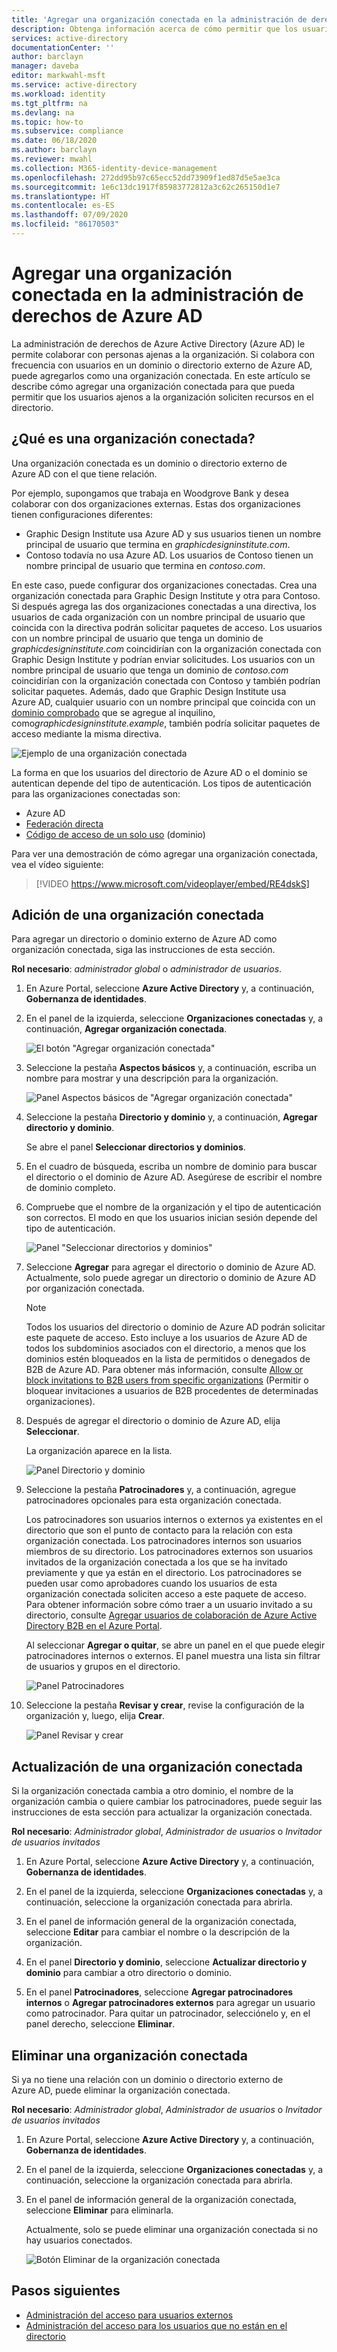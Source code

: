 ```yaml
---
title: 'Agregar una organización conectada en la administración de derechos de Azure AD: Azure Active Directory'
description: Obtenga información acerca de cómo permitir que los usuarios ajenos a la organización soliciten los paquetes de acceso para que puedan colaborar en proyectos.
services: active-directory
documentationCenter: ''
author: barclayn
manager: daveba
editor: markwahl-msft
ms.service: active-directory
ms.workload: identity
ms.tgt_pltfrm: na
ms.devlang: na
ms.topic: how-to
ms.subservice: compliance
ms.date: 06/18/2020
ms.author: barclayn
ms.reviewer: mwahl
ms.collection: M365-identity-device-management
ms.openlocfilehash: 272dd95b97c65ecc52dd73909f1ed87d5e5ae3ca
ms.sourcegitcommit: 1e6c13dc1917f85983772812a3c62c265150d1e7
ms.translationtype: HT
ms.contentlocale: es-ES
ms.lasthandoff: 07/09/2020
ms.locfileid: "86170503"
---
```

# <a name="add-a-connected-organization-in-azure-ad-entitlement-management"></a>Agregar una organización conectada en la administración de derechos de Azure AD

La administración de derechos de Azure Active Directory (Azure AD) le permite colaborar con personas ajenas a la organización. Si colabora con frecuencia con usuarios en un dominio o directorio externo de Azure AD, puede agregarlos como una organización conectada. En este artículo se describe cómo agregar una organización conectada para que pueda permitir que los usuarios ajenos a la organización soliciten recursos en el directorio.

## <a name="what-is-a-connected-organization"></a>¿Qué es una organización conectada?

Una organización conectada es un dominio o directorio externo de Azure AD con el que tiene relación.

Por ejemplo, supongamos que trabaja en Woodgrove Bank y desea colaborar con dos organizaciones externas. Estas dos organizaciones tienen configuraciones diferentes:

- Graphic Design Institute usa Azure AD y sus usuarios tienen un nombre principal de usuario que termina en *graphicdesigninstitute.com*.
- Contoso todavía no usa Azure AD. Los usuarios de Contoso tienen un nombre principal de usuario que termina en *contoso.com*.

En este caso, puede configurar dos organizaciones conectadas. Crea una organización conectada para Graphic Design Institute y otra para Contoso. Si después agrega las dos organizaciones conectadas a una directiva, los usuarios de cada organización con un nombre principal de usuario que coincida con la directiva podrán solicitar paquetes de acceso. Los usuarios con un nombre principal de usuario que tenga un dominio de *graphicdesigninstitute.com* coincidirían con la organización conectada con Graphic Design Institute y podrían enviar solicitudes. Los usuarios con un nombre principal de usuario que tenga un dominio de *contoso.com* coincidirían con la organización conectada con Contoso y también podrían solicitar paquetes. Además, dado que Graphic Design Institute usa Azure AD, cualquier usuario con un nombre principal que coincida con un [dominio comprobado](../fundamentals/add-custom-domain.md#verify-your-custom-domain-name) que se agregue al inquilino, como*graphicdesigninstitute.example*, también podría solicitar paquetes de acceso mediante la misma directiva.

![Ejemplo de una organización conectada](./media/entitlement-management-organization/connected-organization-example.png)

La forma en que los usuarios del directorio de Azure AD o el dominio se autentican depende del tipo de autenticación. Los tipos de autenticación para las organizaciones conectadas son:

- Azure AD
- [Federación directa](../b2b/direct-federation.md)
- [Código de acceso de un solo uso](../b2b/one-time-passcode.md) (dominio)

Para ver una demostración de cómo agregar una organización conectada, vea el vídeo siguiente:

>[!VIDEO https://www.microsoft.com/videoplayer/embed/RE4dskS]

## <a name="add-a-connected-organization"></a>Adición de una organización conectada

Para agregar un directorio o dominio externo de Azure AD como organización conectada, siga las instrucciones de esta sección.

**Rol necesario**: *administrador global* o *administrador de usuarios*.

1. En Azure Portal, seleccione **Azure Active Directory** y, a continuación, **Gobernanza de identidades**.

1. En el panel de la izquierda, seleccione **Organizaciones conectadas** y, a continuación, **Agregar organización conectada**.

    ![El botón "Agregar organización conectada"](./media/entitlement-management-organization/connected-organization.png)

1. Seleccione la pestaña **Aspectos básicos** y, a continuación, escriba un nombre para mostrar y una descripción para la organización.

    ![Panel Aspectos básicos de "Agregar organización conectada"](./media/entitlement-management-organization/organization-basics.png)

1. Seleccione la pestaña **Directorio y dominio** y, a continuación, **Agregar directorio y dominio**.

    Se abre el panel **Seleccionar directorios y dominios**.

1. En el cuadro de búsqueda, escriba un nombre de dominio para buscar el directorio o el dominio de Azure AD. Asegúrese de escribir el nombre de dominio completo.

1. Compruebe que el nombre de la organización y el tipo de autenticación son correctos. El modo en que los usuarios inician sesión depende del tipo de autenticación.

    ![Panel "Seleccionar directorios y dominios"](./media/entitlement-management-organization/organization-select-directories-domains.png)

1. Seleccione **Agregar** para agregar el directorio o dominio de Azure AD. Actualmente, solo puede agregar un directorio o dominio de Azure AD por organización conectada.

    > [!NOTE]
    > Todos los usuarios del directorio o dominio de Azure AD podrán solicitar este paquete de acceso. Esto incluye a los usuarios de Azure AD de todos los subdominios asociados con el directorio, a menos que los dominios estén bloqueados en la lista de permitidos o denegados de B2B de Azure AD. Para obtener más información, consulte [Allow or block invitations to B2B users from specific organizations](../b2b/allow-deny-list.md) (Permitir o bloquear invitaciones a usuarios de B2B procedentes de determinadas organizaciones).

1. Después de agregar el directorio o dominio de Azure AD, elija **Seleccionar**.

    La organización aparece en la lista.

    ![Panel Directorio y dominio](./media/entitlement-management-organization/organization-directory-domain.png)

1. Seleccione la pestaña **Patrocinadores** y, a continuación, agregue patrocinadores opcionales para esta organización conectada.

    Los patrocinadores son usuarios internos o externos ya existentes en el directorio que son el punto de contacto para la relación con esta organización conectada. Los patrocinadores internos son usuarios miembros de su directorio. Los patrocinadores externos son usuarios invitados de la organización conectada a los que se ha invitado previamente y que ya están en el directorio. Los patrocinadores se pueden usar como aprobadores cuando los usuarios de esta organización conectada soliciten acceso a este paquete de acceso. Para obtener información sobre cómo traer a un usuario invitado a su directorio, consulte [Agregar usuarios de colaboración de Azure Active Directory B2B en el Azure Portal](../b2b/add-users-administrator.md).

    Al seleccionar **Agregar o quitar**, se abre un panel en el que puede elegir patrocinadores internos o externos. El panel muestra una lista sin filtrar de usuarios y grupos en el directorio.

    ![Panel Patrocinadores](./media/entitlement-management-organization/organization-sponsors.png)

1. Seleccione la pestaña **Revisar y crear**, revise la configuración de la organización y, luego, elija **Crear**.

    ![Panel Revisar y crear](./media/entitlement-management-organization/organization-review-create.png)

## <a name="update-a-connected-organization"></a>Actualización de una organización conectada 

Si la organización conectada cambia a otro dominio, el nombre de la organización cambia o quiere cambiar los patrocinadores, puede seguir las instrucciones de esta sección para actualizar la organización conectada.

**Rol necesario**: *Administrador global*, *Administrador de usuarios* o *Invitador de usuarios invitados*

1. En Azure Portal, seleccione **Azure Active Directory** y, a continuación, **Gobernanza de identidades**.

1. En el panel de la izquierda, seleccione **Organizaciones conectadas** y, a continuación, seleccione la organización conectada para abrirla.

1. En el panel de información general de la organización conectada, seleccione **Editar** para cambiar el nombre o la descripción de la organización.  

1. En el panel **Directorio y dominio**, seleccione **Actualizar directorio y dominio** para cambiar a otro directorio o dominio.

1. En el panel **Patrocinadores**, seleccione **Agregar patrocinadores internos** o **Agregar patrocinadores externos** para agregar un usuario como patrocinador. Para quitar un patrocinador, selecciónelo y, en el panel derecho, seleccione **Eliminar**.


## <a name="delete-a-connected-organization"></a>Eliminar una organización conectada

Si ya no tiene una relación con un dominio o directorio externo de Azure AD, puede eliminar la organización conectada.

**Rol necesario**: *Administrador global*, *Administrador de usuarios* o *Invitador de usuarios invitados*

1. En Azure Portal, seleccione **Azure Active Directory** y, a continuación, **Gobernanza de identidades**.

1. En el panel de la izquierda, seleccione **Organizaciones conectadas** y, a continuación, seleccione la organización conectada para abrirla.

1. En el panel de información general de la organización conectada, seleccione **Eliminar** para eliminarla.

    Actualmente, solo se puede eliminar una organización conectada si no hay usuarios conectados.

    ![Botón Eliminar de la organización conectada](./media/entitlement-management-organization/organization-delete.png)

## <a name="next-steps"></a>Pasos siguientes

- [Administración del acceso para usuarios externos](https://docs.microsoft.com/azure/active-directory/governance/entitlement-management-external-users)
- [Administración del acceso para los usuarios que no están en el directorio](entitlement-management-access-package-request-policy.md#for-users-not-in-your-directory)
